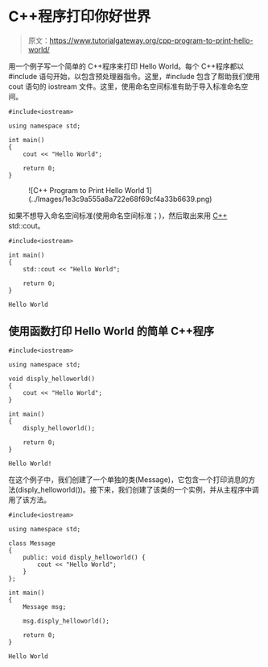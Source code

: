 # C++程序打印你好世界

> 原文：<https://www.tutorialgateway.org/cpp-program-to-print-hello-world/>

用一个例子写一个简单的 C++程序来打印 Hello World。每个 C++程序都以#include 语句开始，以包含预处理器指令。这里，#include <iostream>包含了帮助我们使用 cout 语句的 iostream 文件。这里，使用命名空间标准有助于导入标准命名空间。</iostream>

```
#include<iostream>

using namespace std;

int main()
{
	cout << "Hello World";

	return 0;
}
```

<figure class="wp-block-image size-large">![C++ Program to Print Hello World 1](../Images/1e3c9a555a8a722e68f69cf4a33b6639.png)</figure>

如果不想导入命名空间标准(使用命名空间标准；)，然后取出来用 [C++](https://www.tutorialgateway.org/cpp-programs/) std::cout。

```
#include<iostream>

int main()
{
	std::cout << "Hello World";

	return 0;
}
```

```
Hello World
```

## 使用函数打印 Hello World 的简单 C++程序

```
#include<iostream>

using namespace std;

void disply_helloworld() 
{
	cout << "Hello World";
}

int main()
{	
	disply_helloworld();

	return 0;
}
```

```
Hello World!
```

在这个例子中，我们创建了一个单独的类(Message)，它包含一个打印消息的方法(disply_helloworld())。接下来，我们创建了该类的一个实例，并从主程序中调用了该方法。

```
#include<iostream>

using namespace std;

class Message
{
	public: void disply_helloworld() {
		cout << "Hello World";
	}
};

int main()
{
	Message msg;

	msg.disply_helloworld();

	return 0;
}
```

```
Hello World
```